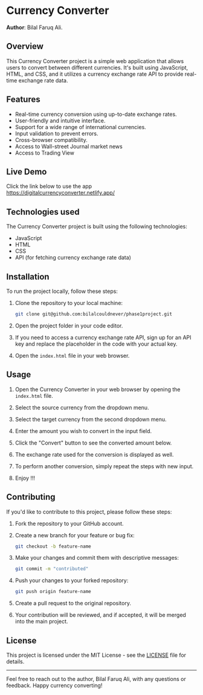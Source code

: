 # Currency Converter


**Author**: Bilal Faruq Ali.

## Overview

This Currency Converter project is a simple web application that allows users to convert between different currencies. It's built using JavaScript, HTML, and CSS, and it utilizes a currency exchange rate API to provide real-time exchange rate data.

## Features

- Real-time currency conversion using up-to-date exchange rates.
- User-friendly and intuitive interface.
- Support for a wide range of international currencies.
- Input validation to prevent errors.
- Cross-browser compatibility.
- Access to Wall-street Journal market news
- Access to Trading View

## Live Demo
Click the link below to use the app
https://digitalcurrencyconverter.netlify.app/

## Technologies used

The Currency Converter project is built using the following technologies:

- JavaScript
- HTML
- CSS
- API (for fetching currency exchange rate data)

## Installation

To run the project locally, follow these steps:

1. Clone the repository to your local machine:

   ```bash
   git clone git@github.com:bilalcouldnever/phase1project.git
   ```

2. Open the project folder in your code editor.
3. If you need to access a currency exchange rate API, sign up for an API key and replace the placeholder in the code with your actual key.

4. Open the `index.html` file in your web browser.

## Usage

1. Open the Currency Converter in your web browser by opening the `index.html` file.

2. Select the source currency from the dropdown menu.

3. Select the target currency from the second dropdown menu.

4. Enter the amount you wish to convert in the input field.

5. Click the "Convert" button to see the converted amount below.

6. The exchange rate used for the conversion is displayed as well.

7. To perform another conversion, simply repeat the steps with new input.
   
8. Enjoy !!!

## Contributing

If you'd like to contribute to this project, please follow these steps:

1. Fork the repository to your GitHub account.

2. Create a new branch for your feature or bug fix:

   ```bash
   git checkout -b feature-name
   ```

3. Make your changes and commit them with descriptive messages:

   ```bash
   git commit -m "contributed"
   ```

4. Push your changes to your forked repository:

   ```bash
   git push origin feature-name
   ```

5. Create a pull request to the original repository.

6. Your contribution will be reviewed, and if accepted, it will be merged into the main project.

## License

This project is licensed under the MIT License - see the [LICENSE](LICENSE) file for details.

---

Feel free to reach out to the author, Bilal Faruq Ali, with any questions or feedback. Happy currency converting!


